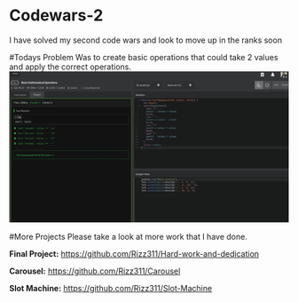 # Codewars-2
I have solved my second code wars and look to move up in the ranks soon

#Todays Problem
Was to create basic operations that could take 2 values and apply the correct operations.
![alt tag](https://github.com/Rizz311/Codewars-2/blob/master/codewars2.png)

#More Projects
Please take a look at more work that I have done.

**Final Project:** https://github.com/Rizz311/Hard-work-and-dedication

**Carousel:** https://github.com/Rizz311/Carousel

**Slot Machine:** https://github.com/Rizz311/Slot-Machine
